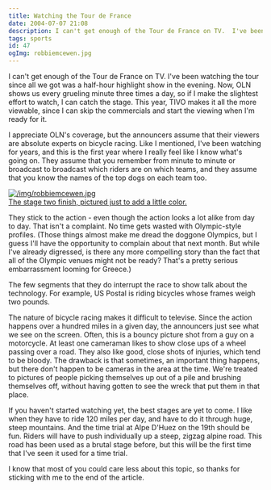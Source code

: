 ```yaml
---
title: Watching the Tour de France
date: 2004-07-07 21:08
description: I can't get enough of the Tour de France on TV.  I've been watching the tour since all we got was a half-hour highlight show in the evening.  Now, OLN shows us every grueling minute three times a day, so if I make the slightest effort to watch, I can catch the stage.  This year, TIVO makes it all the more viewable, since I can skip the commercials and start the viewing when I'm ready for it.
tags: sports
id: 47
ogImg: robbiemcewen.jpg
---
```

I can't get enough of the Tour de France on TV.  I've been watching the tour since all we got was a half-hour highlight show in the evening.  Now, OLN shows us every grueling minute three times a day, so if I make the slightest effort to watch, I can catch the stage.  This year, TIVO makes it all the more viewable, since I can skip the commercials and start the viewing when I'm ready for it.

I appreciate OLN's coverage, but the announcers assume that their viewers are absolute experts on bicycle racing.  Like I mentioned, I've been watching for years, and this is the first year where I really feel like I know what's going on.  They assume that you remember from minute to minute or broadcast to broadcast which riders are on which teams, and they assume that you know the names of the top dogs on each team too.

<a class="lightview alignright" href="/img/robbiemcewen.jpg" data-lightview-caption="The stage two finish, pictured just to add a little color." data-lightview-group="group1" style="width:350px;"><img src="/img/robbiemcewen.jpg" alt="/img/robbiemcewen.jpg"><br><span class="caption">The stage two finish, pictured just to add a little color.</span></a>

They stick to the action - even though the action looks a lot alike from day to day.  That isn't a complaint.  No time gets wasted with Olympic-style profiles.  (Those things almost make me dread the doggone Olympics, but I guess I'll have the opportunity to complain about that next month.  But while I've already digressed, is there any more compelling story than the fact that all of the Olympic venues might not be ready?  That's a pretty serious embarrassment looming for Greece.)

The few segments that they do interrupt the race to show talk about the technology.  For example, US Postal is riding bicycles whose frames weigh two pounds.  

The nature of bicycle racing makes it difficult to televise.  Since the action happens over a hundred miles in a given day, the announcers just see what we see on the screen.  Often, this is a bouncy picture shot from a guy on a motorcycle.  At least one cameraman likes to show close ups of a wheel passing over a road.  They also like good, close shots of injuries, which tend to be bloody.  The drawback is that sometimes, an important thing happens, but there don't happen to be cameras in the area at the time.  We're treated to pictures of people picking themselves up out of a pile and brushing themselves off, without having gotten to see the wreck that put them in that place.

If you haven't started watching yet, the best stages are yet to come.  I like when they have to ride 120 miles per day, and have to do it through huge, steep mountains.  And the time trial at Alpe D'Huez on the 19th should be fun.  Riders will have to push individually up a steep, zigzag alpine road.  This road has been used as a brutal stage before, but this will be the first time that I've seen it used for a time trial.

I know that most of you could care less about this topic, so thanks for sticking with me to the end of the article.
